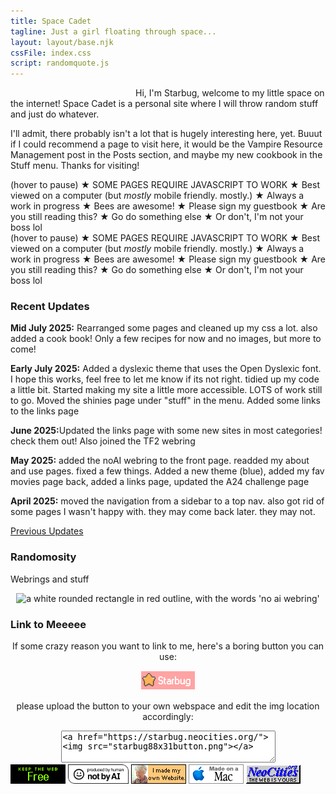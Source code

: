 ```yaml
---
title: Space Cadet
tagline: Just a girl floating through space...
layout: layout/base.njk
cssFile: index.css
script: randomquote.js
---
```


<img src="images/siteimgs/girlme.png" alt="" style="float:left; margin: 0 10px 10px 10px;" width="180">

<p>Hi, I'm <rainbow-text>Starbug</rainbow-text>, welcome to my little space on the internet! Space Cadet is a personal site where I will throw random stuff and just do whatever. </p>
<p>I'll admit, there probably isn't a lot that is hugely interesting here, yet. Buuut if I could recommend a page to visit here, it would be the Vampire Resource Management post in the Posts section, and maybe my new cookbook in the Stuff menu. Thanks for visiting!</p>


<div style="clear:both;"></div>


<div id="warning">

  <div class="marqueewarning">
  <div class="marquee">(hover to pause) ★ SOME PAGES REQUIRE JAVASCRIPT TO WORK ★ Best viewed on a computer (but <i>mostly</i> mobile friendly. mostly.) ★ Always a work in progress ★ Bees are awesome! ★ Please sign my guestbook ★  Are you still reading this? ★ Go do something else ★ Or don't, I'm not your boss lol </div>  
  <div class="marquee">(hover to pause) ★ SOME PAGES REQUIRE JAVASCRIPT TO WORK ★ Best viewed on a computer (but <i>mostly</i> mobile friendly. mostly.) ★ Always a work in progress ★ Bees are awesome! ★ Please sign my guestbook ★  Are you still reading this? ★ Go do something else ★ Or don't, I'm not your boss lol </div>  
  </div>

</div>

<div style="clear:both;"></div>

<div class="frontpage">



<div class="textbox" id="recent">
<h3>Recent Updates</h3>
<p><strong>Mid July 2025:</strong>
Rearranged some pages and cleaned up my css a lot. also added a cook book! Only a few recipes for now and no images, but more to come! 
</p>
<p><strong>Early July 2025:</strong>
Added a dyslexic theme that uses the Open Dyslexic font. I hope this works, feel free to let me know if its not right. 
tidied up my code a little bit. Started making my site a little more accessible. LOTS of work still to go. 
Moved the shinies page under "stuff" in the menu.  
Added some links to the links page
</p>
<p><strong>June 2025:</strong>Updated the links page with some new sites in most categories! check them out! Also joined the TF2 webring</p>
<p><strong>May 2025:</strong> added the noAI webring to the front page. readded my about and use pages. fixed a few things. Added a new theme (blue), added my fav movies page back, added a links page, updated the A24 challenge page</p>
<p><strong>April 2025:</strong> moved the navigation from a sidebar to a top nav. also got rid of some pages I wasn't happy with. they may come back later. they may not. </p>
<p><a href="changelog.html">Previous Updates</a></p>
</div>

<div class="textbox" id="random">
<h3>Randomosity</h3>
<p>Webrings and stuff</p>
<!-- TF2 Webring -->
<div id='fortring'>
  <script src="https://tfortring.neocities.org/fortring/onionring-variables.js"></script>
  <script src="https://tfortring.neocities.org/fortring/onionring-widget.js"></script>
</div>
<!--No AI Webring-->
<div style="text-align: center;">
<map name="noaimini2">
<area href="https://baccyflap.com/noai" target="_blank" shape="rect" coords="5,3,83,14" alt="no ai webring" title="no ai webring">
<area href="https://baccyflap.com/noai/?prv&s=spc" target="_top" shape="rect" coords="5,16,16,26" alt="previous" title="previous">
<area href="https://baccyflap.com/noai/?rnd" target="_top" shape="rect" coords="38,16,51,27" alt="random" title="random">
<area href="https://baccyflap.com/noai/?nxt&s=spc" target="_top" shape="rect" coords="72,16,83,26" alt="next" title="next">
</map>
<img usemap="#noaimini2" src="https://baccyflap.com/noai/miniwidget2.gif" alt="a white rounded rectangle in red outline, with the words 'no ai webring' ">
</div>
</div>
</div>


<div class="textbox">
  <h3>Link to Meeeee</h3>
   <p style="text-align: center;">If some crazy reason you want to link to me, here's a boring button you can use:</p>
<div style="text-align: center;">
   <img src="images/siteimgs/starbug88x31button.png" alt="small pink rectangular with a yellow star and the word Starbug in white">
   <p>please upload the button to your own webspace and edit the img location accordingly:</p>
<textarea rows="3" cols="40" label="codebox"><a href="https://starbug.neocities.org/"><img src="starbug88x31button.png"></a>
</textarea>
</div>
<div style="clear:both"></div>
</div>
<div id="frontpagebuttons">
<a href="https://yesterweb.org/no-to-web3/"> <img src="images/buttons/roly-saynotoweb3.gif" title="Say No To Web3!" alt=""></a>
<a href="https://notbyai.fyi"><img src="images/buttons/Produced-By-Human-Not-By-AI-Badge-white.gif" height="31" title="Powered by a human!" alt=""></a>
<a href="https://lu.tiny-universes.net/graphix.html"><img src="images/buttons/myownwebsite.gif" title="I built my own site and you can too!" alt=""></a>
<img src="images/buttons/macmade-wht.gif" title="Made with a Mac" alt="">
<!--<a href="https://jigsaw.w3.org/css-validator/check/referer"><img src="images/buttons/vcss.gif" title="Web Validated" alt="" /></a>-->
<a href="https://neocities.org/"><img src="images/buttons/neocities_button.gif" title="Hosted by Neocities" alt=""></a>
</div>



